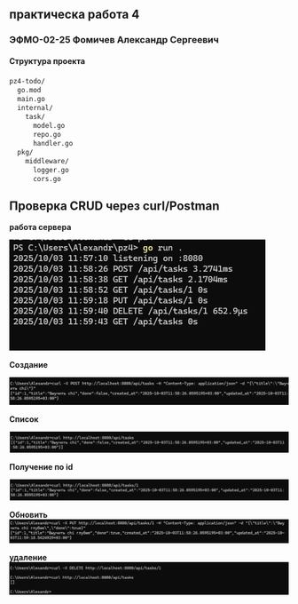 ## практическа работа 4

### ЭФМО-02-25 Фомичев Александр Сергеевич

#### Структура проекта
```
pz4-todo/
  go.mod
  main.go
  internal/
    task/
      model.go
      repo.go
      handler.go
  pkg/
    middleware/
      logger.go
      cors.go
```

## Проверка CRUD через curl/Postman


**работа сервера**

![проверка1](image/4_01.png)

**Создание**

![проверка1](image/4_03.png)

**Список**

![проверка1](image/4_04.png)

**Получение по id**

![проверка1](image/4_05.png)

**Обновить**
![проверка1](image/4_06.png)


**удаление**
![проверка1](image/4_02.png)

